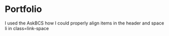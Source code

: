 # Portfolio
I used the AskBCS how I could properly align items in the header and space li in class=link-space
